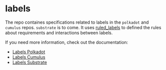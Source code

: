 # labels

The repo containes specifications related to labels in the `polkadot` and `cumulus` repos. `substrate` is to come.
It uses [ruled_labels](https://github.com/paritytech/ruled_labels) to defined the rules about requirements and interactions between labels.

If you need more information, check out the documentation:
- [Labels Polkadot](./docs/doc_polkadot.md)
- [Labels Cumulus](./docs/doc_cumulus.md)
- [Labels Substrate](./docs/doc_substrate.md)
